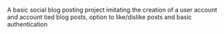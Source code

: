 A basic social blog posting project imitating the creation of a user account and account tied blog posts, option to like/dislike posts and basic authentication
